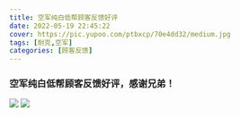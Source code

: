 ```yaml
---
title: 空军纯白低帮顾客反馈好评
date: 2022-05-19 22:45:22
cover: https://pic.yupoo.com/ptbxcp/70e4dd32/medium.jpg
tags: [耐克,空军]
categories: [顾客反馈]
---
```


###  空军纯白低帮顾客反馈好评，感谢兄弟！
![](https://pic.yupoo.com/ptbxcp/2dfde8e9/dba1e514.jpg)
![](https://pic.yupoo.com/ptbxcp/70e4dd32/630c921e.jpg)

